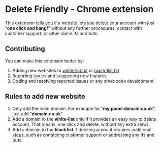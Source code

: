 # Delete Friendly - Chrome extension
This extension tells you if a website lets you delete your account with just "**one click and bang!**" without any further procedures, contact with customer support, or other damn ifs and buts.

## Contributing
You can make this extension better by:
1. Adding new websites to [white-list.txt](white-list.txt) or [black-list.txt](black-list.txt)
2. Reporting issues and suggesting new features
3. Coding and resolving reported issues or any other code development.

## Rules to add new website

1. Only add the main domain. For example for "**my.panel.domain.ca.uk**", just add "**domain.ca.uk**"
2. Add a domain to the **white-list** only if it provides an easy way to delete account. That means, one click and delete, without any extra steps.
3. Add a domain to the **black list** if deleting account requires additional steps, such as contacting customer support or addressing any ifs and buts.
